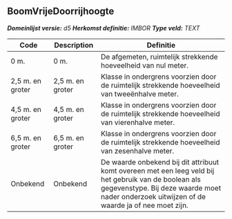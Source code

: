 ﻿## BoomVrijeDoorrijhoogte

*__Domeinlijst versie:__ d5*
*__Herkomst definitie:__ IMBOR*
*__Type veld:__ TEXT*

|__Code__ |__Description__ |__Definitie__	|
|	---	|	---	|   ---	| 
| 0 m. | 0 m. | De afgemeten, ruimtelijk strekkende hoeveelheid van nul meter. |
| 2,5 m. en groter | 2,5 m. en groter | Klasse in ondergrens voorzien door de ruimtelijk strekkende hoeveelheid van tweeënhalve meter. |
| 4,5 m. en groter | 4,5 m. en groter | Klasse in ondergrens voorzien door de ruimtelijk strekkende hoeveelheid van vierenhalve meter. |
| 6,5 m. en groter | 6,5 m. en groter | Klasse in ondergrens voorzien door de ruimtelijk strekkende hoeveelheid van zesenhalve meter. |
| Onbekend | Onbekend | De waarde onbekend bij dit attribuut komt overeen met een leeg veld bij het gebruik van de boolean als gegevenstype. Bij deze waarde moet nader onderzoek uitwijzen of de waarde ja of nee moet zijn. |
